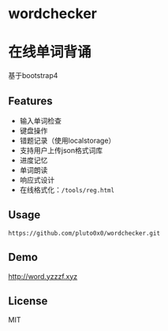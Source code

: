 # wordchecker
# 在线单词背诵
基于bootstrap4
## Features
- 输入单词检查
- 键盘操作
- 错题记录（使用localstorage）
- 支持用户上传json格式词库
- 进度记忆
- 单词朗读
- 响应式设计
- 在线格式化：`/tools/reg.html`

## Usage
``` shell
https://github.com/pluto0x0/wordchecker.git
```
## Demo
http://word.yzzzf.xyz

## License
MIT